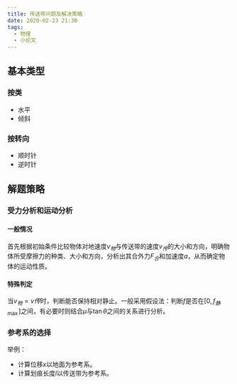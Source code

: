 ```yaml
---
title: 传送带问题及解决策略
date: 2020-02-23 21:30
tags:
  - 物理
  - 小论文
---
```


## 基本类型

### 按类

- 水平
- 倾斜

### 按转向

- 顺时针
- 逆时针

## 解题策略

### 受力分析和运动分析

#### 一般情况

首先根据初始条件比较物体对地速度$v_{物}$与传送带的速度$v_{传}$的大小和方向，明确物体所受摩擦力的种类、大小和方向，分析出其合外力$F_{合}$和加速度$a$，从而确定物体的运动性质。

#### 特殊判定

当$v_{物}=v{传}$时，判断能否保持相对静止。一般采用假设法：判断$f$是否在$[0,f_{静\max}]$之间，有必要时则结合$\mu$与$\tan \theta$之间的关系进行分析。

### 参考系的选择

举例：

- 计算位移$x$以地面为参考系。
- 计算划痕长度$l$以传送带为参考系。